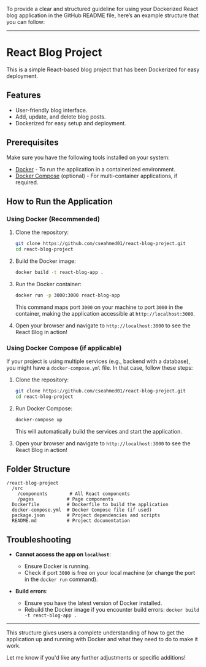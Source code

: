 To provide a clear and structured guideline for using your Dockerized React blog application in the GitHub README file, here’s an example structure that you can follow:

---

# React Blog Project

This is a simple React-based blog project that has been Dockerized for easy deployment.

## Features

- User-friendly blog interface.
- Add, update, and delete blog posts.
- Dockerized for easy setup and deployment.

## Prerequisites

Make sure you have the following tools installed on your system:

- [Docker](https://www.docker.com/get-started) - To run the application in a containerized environment.
- [Docker Compose](https://docs.docker.com/compose/install/) (optional) - For multi-container applications, if required.

## How to Run the Application

### Using Docker (Recommended)

1. Clone the repository:

   ```bash
   git clone https://github.com/cseahmed01/react-blog-project.git
   cd react-blog-project
   ```

2. Build the Docker image:

   ```bash
   docker build -t react-blog-app .
   ```

3. Run the Docker container:

   ```bash
   docker run -p 3000:3000 react-blog-app
   ```

   This command maps port `3000` on your machine to port `3000` in the container, making the application accessible at `http://localhost:3000`.

4. Open your browser and navigate to `http://localhost:3000` to see the React Blog in action!

### Using Docker Compose (if applicable)

If your project is using multiple services (e.g., backend with a database), you might have a `docker-compose.yml` file. In that case, follow these steps:

1. Clone the repository:

   ```bash
   git clone https://github.com/cseahmed01/react-blog-project.git
   cd react-blog-project
   ```

2. Run Docker Compose:

   ```bash
   docker-compose up
   ```

   This will automatically build the services and start the application.

3. Open your browser and navigate to `http://localhost:3000` to see the React Blog in action!

## Folder Structure

```
/react-blog-project
  /src
    /components        # All React components
    /pages            # Page components
  Dockerfile          # Dockerfile to build the application
  docker-compose.yml  # Docker Compose file (if used)
  package.json        # Project dependencies and scripts
  README.md           # Project documentation
```

## Troubleshooting

- **Cannot access the app on `localhost`**:
   - Ensure Docker is running.
   - Check if port `3000` is free on your local machine (or change the port in the `docker run` command).

- **Build errors**:
   - Ensure you have the latest version of Docker installed.
   - Rebuild the Docker image if you encounter build errors: `docker build -t react-blog-app .`


---

This structure gives users a complete understanding of how to get the application up and running with Docker and what they need to do to make it work.

Let me know if you'd like any further adjustments or specific additions!
